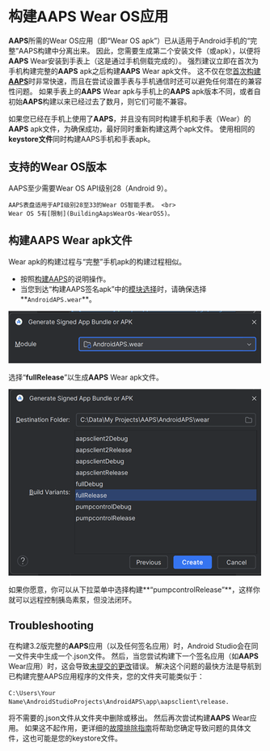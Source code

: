# 构建AAPS Wear OS应用

**AAPS**所需的Wear OS应用（即“Wear OS apk”）已从适用于Android手机的“完整”AAPS构建中分离出来。 因此，您需要生成第二个安装文件（或apk），以便将**AAPS** Wear安装到手表上（这是通过手机侧载完成的）。 强烈建议立即在首次为手机构建完整的**AAPS** apk之后构建**AAPS** Wear apk文件。 这不仅在您[首次构建**AAPS**](../SettingUpAaps/BuildingAaps.md)时非常快速，而且在尝试设置手表与手机通信时还可以避免任何潜在的兼容性问题。 如果手表上的**AAPS** Wear apk与手机上的**AAPS** apk版本不同，或者自初始**AAPS**构建以来已经过去了数月，则它们可能不兼容。

如果您已经在手机上使用了**AAPS**，并且没有同时构建手机和手表（Wear）的**AAPS** apk文件，为确保成功，最好同时重新构建这两个apk文件。 使用相同的**keystore文件**同时构建AAPS手机和手表apk。

## 支持的Wear OS版本

AAPS至少需要Wear OS API级别28（Android 9）。

```{warning}
AAPS表盘适用于API级别28至33的Wear OS智能手表。 <br>
Wear OS 5有[限制](BuildingAapsWearOs-WearOS5)。
```

## 构建**AAPS** Wear apk文件

Wear apk的构建过程与“完整”手机apk的构建过程相似。

- 按照[构建AAPS](../SettingUpAaps/BuildingAaps.md)的说明操作。
- 当您到达“构建AAPS签名apk”中的[模块选择](#Building-APK-wearapk)时，请确保选择**`AndroidAPS.wear`**。

![Wear module](../images/Building-the-App/wear_build1.png)

选择“**fullRelease**”以生成**AAPS** Wear apk文件。

![Wear module](../images/Building-the-App/wear_build2.png)

如果你愿意，你可以从下拉菜单中选择构建**“pumpcontrolRelease”**，这样你就可以远程控制胰岛素泵，但没法闭环。

## Troubleshooting

在构建3.2版完整的**AAPS**应用（以及任何签名应用）时，Android Studio会在同一文件夹中生成一个.json文件。 然后，当您尝试构建下一个签名应用（如**AAPS** Wear应用）时，这会导致[未提交的更改](#troubleshooting_androidstudio-uncommitted-changes)错误。 解决这个问题的最快方法是导航到已构建完整AAPS应用程序的文件夹，您的文件夹可能类似于：

`C:\Users\Your Name\AndroidStudioProjects\AndroidAPS\app\aapsclient\release.`

将不需要的.json文件从文件夹中删除或移出。 然后再次尝试构建**AAPS** Wear应用。 如果这不起作用，更详细的[故障排除指南](../GettingHelp/TroubleshootingAndroidStudio.md)将帮助您确定导致问题的具体文件，这也可能是您的keystore文件。 